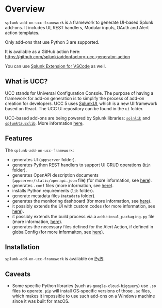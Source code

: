 # Overview

`splunk-add-on-ucc-framework` is a framework to generate UI-based Splunk
add-ons. It includes UI, REST handlers, Modular inputs, OAuth and Alert
action templates.

Only add-ons that use Python 3 are supported.

It is available as a GitHub action here:
<https://github.com/splunk/addonfactory-ucc-generator-action>

You can use [Splunk Extension for VSCode](https://marketplace.visualstudio.com/items?itemName=Splunk.splunk) 
as well.

## What is UCC?

UCC stands for Universal Configuration Console. The purpose of having a
framework for add-on generation is to simplify the process of add-on
creation for developers. UCC 5 uses [SplunkUI](https://splunkui.splunk.com/),
which is a new UI framework based on React. The UCC UI repository can be found in the `ui` folder.

UCC-based add-ons are being powered by Splunk libraries:
[`solnlib`](https://github.com/splunk/addonfactory-solutions-library-python) and
[`splunktaucclib`](https://github.com/splunk/addonfactory-ucc-library). More
information [here](ucc_related_libraries.md).

## Features

The `splunk-add-on-ucc-framework`:

* generates UI (`appserver` folder).
* generates Python REST handlers to support UI CRUD operations (`bin` folder).
* generates OpenAPI description documents (`appserver/static/openapi.json` file) (for more information, see [here](openapi.md)).
* generates `.conf` files (more information, see [here](dot_conf_files.md)).
* installs Python requirements (`lib` folder).
* generate metadata files (`metadata` folder).
* generates the monitoring dashboard (for more information, see [here](dashboard.md)).
* it possibly extends the UI with custom codes (for more information, see [here](custom_ui_extensions/custom_hook.md)).
* it possibly extends the build process via a `additional_packaging.py` file (more information, [here](additional_packaging.md)).
* generates the necessary files defined for the Alert Action, if defined in globalConfig (for more informaiton, see [here](alert_actions/index.md)).

## Installation

`splunk-add-on-ucc-framework` is available on [PyPI](https://pypi.org/project/splunk-add-on-ucc-framework/).

## Caveats

* Some specific Python libraries (such as `google-cloud-bigquery`) use `.so` files to operate. `pip` will install OS-specific versions of those `.so` files, which makes it impossible to use such add-ons on a Windows machine since it was built for macOS.
